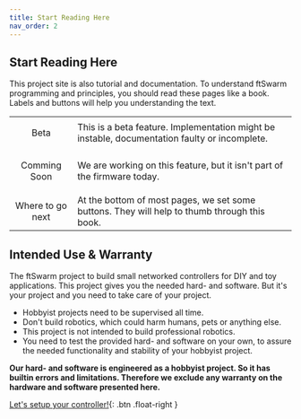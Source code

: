 ```yaml
---
title: Start Reading Here
nav_order: 2
---
```

## Start Reading Here

This project site is also tutorial and documentation. To understand ftSwarm programming and principles, you should read these pages like a book.
Labels and buttons will help you understanding the text.

<style>
td, th {
    border: none!important;
}
.table-wrapper {
	box-shadow: 0px 0px 0px!important;
}
</style>


<table>
	<tr>
		<td style="text-align: center; vertical-align: middle;">
			<p class="label label-purple">Beta</p>
		</td>
		<td>
			This is a beta feature. Implementation might be instable, documentation faulty or incomplete.
		</td>
	</tr>
	<tr>
		<td style="text-align: center; vertical-align: middle;">
			<p class="label label-yellow">Comming Soon</p>
		</td>
		<td>
			We are working on this feature, but it isn't part of the firmware today.
		</td>
	</tr>
	<tr>
		<td style="text-align: center; vertical-align: middle;">
			<a class="btn float-right">Where to go next</a>
		</td>
		<td>
			At the bottom of most pages, we set some buttons. They will help to thumb through this book.
		</td>
	</tr>
</table>


## Intended Use & Warranty

The ftSwarm project to build small networked controllers for DIY and toy applications. 
This project gives you the needed hard- and software. But it's your project and you need to take care of your project.

- Hobbyist projects need to be supervised all time.
- Don't build robotics, which could harm humans, pets or anything else.
- This project is not intended to build professional robotics.
- You need to test the provided hard- and software on your own, to assure the needed functionality and stability of your hobbyist project.

**Our hard- and software is engineered as a hobbyist project. So it has builtin errors and limitations.
Therefore we exclude any warranty on the hardware and software presented here.**


[Let's setup your controller!](../setup/0_setup){: .btn .float-right }

<br>